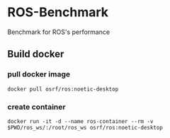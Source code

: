 # ROS-Benchmark
Benchmark for ROS's performance

## Build docker
### pull docker image
    docker pull osrf/ros:noetic-desktop

### create container
    docker run -it -d --name ros-container --rm -v $PWD/ros_ws/:/root/ros_ws osrf/ros:noetic-desktop
